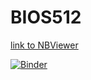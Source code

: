 # BIOS512

[link to NBViewer](https://nbviewer.jupyter.org/github/jkim43/BIOS512-assignments/tree/master/)

[![Binder](https://mybinder.org/badge_logo.svg)](https://mybinder.org/v2/gh/jkim43/BIOS512-assignments/master)

